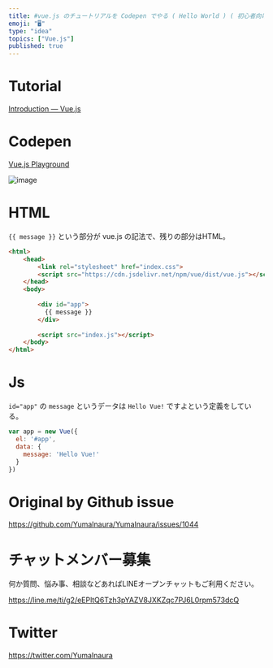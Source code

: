 ```yaml
---
title: #vue.js のチュートリアルを Codepen でやる ( Hello World ) ( 初心者向け )
emoji: "🖥"
type: "idea"
topics: ["Vue.js"]
published: true
---
```


# Tutorial

[Introduction — Vue.js](https://vuejs.org/v2/guide/)

# Codepen

[Vue.js Playground](https://codepen.io/yumainaura/pen/dLYoBx)

![image](https://user-images.githubusercontent.com/13635059/55444073-02dc1300-55f0-11e9-859d-aa46548f3255.png)

# HTML

`{{ message }}` という部分が vue.js の記法で、残りの部分はHTML。

```html
<html>
    <head>
        <link rel="stylesheet" href="index.css">
        <script src="https://cdn.jsdelivr.net/npm/vue/dist/vue.js"></script>
    </head>
    <body>
        
        <div id="app">
          {{ message }}
        </div>
            
        <script src="index.js"></script>
    </body>
</html>
```

# Js

`id="app"` の `message` というデータは `Hello Vue!` ですよという定義をしている。

```js
var app = new Vue({
  el: '#app',
  data: {
    message: 'Hello Vue!'
  }
})
```

# Original by Github issue

https://github.com/YumaInaura/YumaInaura/issues/1044








<!-- Update From Qiita API -->

# チャットメンバー募集


何か質問、悩み事、相談などあればLINEオープンチャットもご利用ください。

https://line.me/ti/g2/eEPltQ6Tzh3pYAZV8JXKZqc7PJ6L0rpm573dcQ





# Twitter


https://twitter.com/YumaInaura


<!-- Update From Qiita API -->


